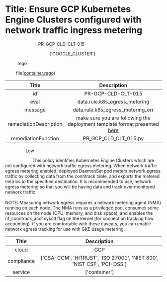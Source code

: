 



# Title: Ensure GCP Kubernetes Engine Clusters  configured with network traffic ingress metering


***<font color="white">Master Test Id:</font>*** PR-GCP-CLD-CLT-015

***<font color="white">Master Snapshot Id:</font>*** ['GOOGLE_CLUSTER']

***<font color="white">type:</font>*** rego

***<font color="white">rule:</font>*** file([container.rego])  
  
  
  
  

|Title|Description|
| :---: | :---: |
|id|PR-GCP-CLD-CLT-015|
|eval|data.rule.k8s_egress_metering|
|message|data.rule.k8s_egress_metering_err|
|remediationDescription|make sure you are following the deployment template format presented <a href='https://cloud.google.com/kubernetes-engine/docs/reference/rest/v1/projects.locations.clusters' target='_blank'>here</a>|
|remediationFunction|PR_GCP_CLD_CLT_015.py|


***<font color="white">Severity:</font>*** Low

***<font color="white">Description:</font>*** This policy identifies Kubernetes Engine Clusters which are not configured with network traffic egress metering. When network traffic egress metering enabled, deployed DaemonSet pod meters network egress traffic by collecting data from the conntrack table, and exports the metered metrics to the specified destination. It is recommended to use, network egress metering so that you will be having data and track over monitored network traffic.<br><br>NOTE: Measuring network egress requires a network metering agent (NMA) running on each node. The NMA runs as a privileged pod, consumes some resources on the node (CPU, memory, and disk space), and enables the nf_conntrack_acct sysctl flag on the kernel (for connection tracking flow accounting). If you are comfortable with these caveats, you can enable network egress tracking for use with GKE usage metering.  
  
  

|Title|Description|
| :---: | :---: |
|cloud|GCP|
|compliance|['CSA-CCM', 'HITRUST', 'ISO 27001', 'NIST 800', 'NIST CSF', 'PCI-DSS']|
|service|['container']|



[container.rego]: https://github.com/prancer-io/prancer-compliance-test/tree/master/google/cloud/container.rego
